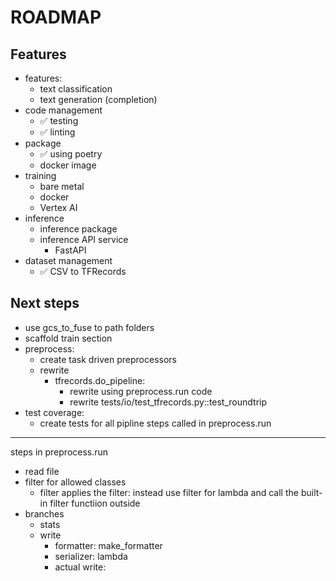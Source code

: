 # ROADMAP

## Features
- features:
    - text classification
    - text generation (completion)
- code management
    - :white_check_mark: testing
    - :white_check_mark: linting
- package
  - :white_check_mark: using poetry
  - docker image
- training
    - bare metal
    - docker
    - Vertex AI
- inference
    - inference package
    - inference API service
        - FastAPI
- dataset management
    - :white_check_mark: CSV to TFRecords

## Next steps
- use gcs_to_fuse to path folders   
- scaffold train section
- preprocess:
    - create task driven preprocessors
    - rewrite
        - tfrecords.do_pipeline:
            - rewrite using preprocess.run code
            - rewrite tests/io/test_tfrecords.py::test_roundtrip
- test coverage:
    - create tests for all pipline steps called in preprocess.run


______
steps in preprocess.run
- read file
- filter for allowed classes
    - filter applies the filter: instead use filter for lambda and call the built-in filter functiion outside
- branches
    - stats
    - write
        - formatter: make_formatter
        - serializer: lambda
        - actual write: 